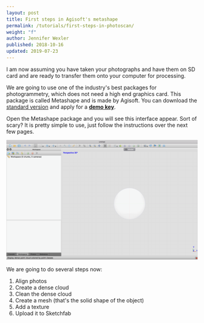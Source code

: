```yaml
---
layout: post
title: First steps in Agisoft's metashape
permalink: /tutorials/first-steps-in-photoscan/
weight: "f"
author: Jennifer Wexler
published: 2018-10-16
updated: 2019-07-23
---
```


I am now assuming you have taken your photographs and have them on SD card and are ready to transfer them onto your computer for processing. 

We are going to use one of the industry's best packages for photogrammetry, which does not need a high end graphics card. This package is called Metashape and is made by Agisoft. You can download the [standard version](http://www.agisoft.com/downloads/installer/) and apply for a **[demo key](http://www.agisoft.com/downloads/installer/#)**. 

Open the Metashape package and you will see this interface appear. Sort of scary? It is pretty simple to use, just follow the instructions over the next few pages. 

![The photoscan window](/images/photoscan.jpg)

We are going to do several steps now:

1. Align photos
2. Create a dense cloud
3. Clean the dense cloud
4. Create a mesh (that's the solid shape of the object)
5. Add a texture
6. Upload it to Sketchfab
